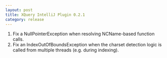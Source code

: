 ```yaml
---
layout: post
title: XQuery IntelliJ Plugin 0.2.1
category: release
---
```

1.  Fix a NullPointerException when resolving NCName-based function calls.
2.  Fix an IndexOutOfBoundsException when the charset detection logic is called
    from multiple threads (e.g. during indexing).
